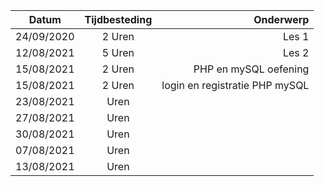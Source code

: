 | Datum        | Tijdbesteding   | Onderwerp| 
| -------------|:---------------:| -----:|
| 24/09/2020   | 2 Uren          | Les 1 | 
| 12/08/2021   | 5 Uren          | Les 2 | 
| 15/08/2021   | 2 Uren          | PHP en mySQL oefening |
| 15/08/2021   | 2 Uren          | login en registratie PHP mySQL|
| 23/08/2021   |  Uren          | |
| 27/08/2021   |  Uren          | |
| 30/08/2021   |  Uren          | |
| 07/08/2021   |  Uren          | |
| 13/08/2021   |  Uren          | |
